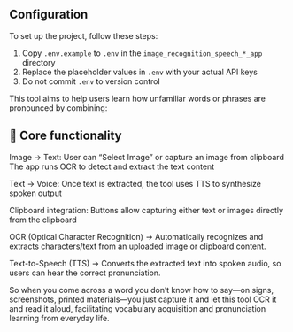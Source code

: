 ## Configuration

To set up the project, follow these steps:

1. Copy `.env.example` to `.env` in the `image_recognition_speech_*_app` directory
2. Replace the placeholder values in `.env` with your actual API keys
3. Do not commit `.env` to version control

This tool aims to help users learn how unfamiliar words or phrases are pronounced by combining:

## 🎯 Core functionality
Image → Text:
User can “Select Image” or capture an image from clipboard
The app runs OCR to detect and extract the text content

Text → Voice:
Once text is extracted, the tool uses TTS to synthesize spoken output

Clipboard integration:
Buttons allow capturing either text or images directly from the clipboard

OCR (Optical Character Recognition)
→ Automatically recognizes and extracts characters/text from an uploaded image or clipboard content.

Text-to-Speech (TTS)
→ Converts the extracted text into spoken audio, so users can hear the correct pronunciation.

So when you come across a word you don’t know how to say—on signs, screenshots, printed materials—you just capture it and let this tool OCR it and read it aloud, facilitating vocabulary acquisition and pronunciation learning from everyday life.
